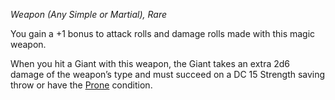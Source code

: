 _Weapon (Any Simple or Martial), Rare_

You gain a +1 bonus to attack rolls and damage rolls made with this magic weapon.

When you hit a Giant with this weapon, the Giant takes an extra 2d6 damage of the weapon’s type and must succeed on a DC 15 Strength saving throw or have the [Prone](https://www.dndbeyond.com/sources/dnd/free-rules/rules-glossary#ProneCondition) condition.
